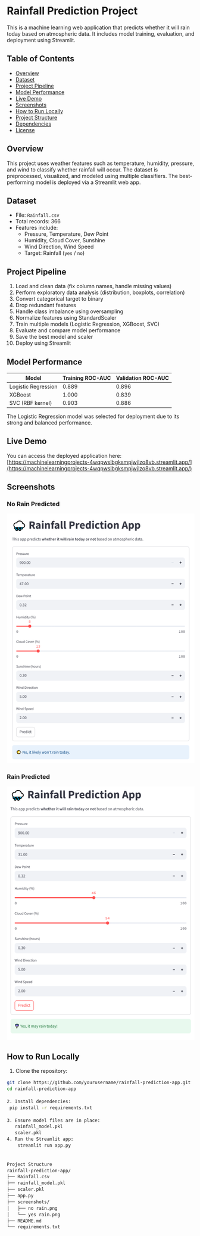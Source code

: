 # Rainfall Prediction Project

This is a machine learning web application that predicts whether it will rain today based on atmospheric data. It includes model training, evaluation, and deployment using Streamlit.

## Table of Contents

- [Overview](#overview)  
- [Dataset](#dataset)  
- [Project Pipeline](#project-pipeline)  
- [Model Performance](#model-performance)  
- [Live Demo](#live-demo)  
- [Screenshots](#screenshots)  
- [How to Run Locally](#how-to-run-locally)  
- [Project Structure](#project-structure)  
- [Dependencies](#dependencies)  
- [License](#license)

## Overview

This project uses weather features such as temperature, humidity, pressure, and wind to classify whether rainfall will occur. The dataset is preprocessed, visualized, and modeled using multiple classifiers. The best-performing model is deployed via a Streamlit web app.

## Dataset

- File: `Rainfall.csv`  
- Total records: 366  
- Features include:
  - Pressure, Temperature, Dew Point  
  - Humidity, Cloud Cover, Sunshine  
  - Wind Direction, Wind Speed  
  - Target: Rainfall (`yes` / `no`)

## Project Pipeline

1. Load and clean data (fix column names, handle missing values)
2. Perform exploratory data analysis (distribution, boxplots, correlation)
3. Convert categorical target to binary
4. Drop redundant features
5. Handle class imbalance using oversampling
6. Normalize features using StandardScaler
7. Train multiple models (Logistic Regression, XGBoost, SVC)
8. Evaluate and compare model performance
9. Save the best model and scaler
10. Deploy using Streamlit

## Model Performance

| Model               | Training ROC-AUC | Validation ROC-AUC |
|--------------------|------------------|---------------------|
| Logistic Regression | 0.889            | 0.896               |
| XGBoost             | 1.000            | 0.839               |
| SVC (RBF kernel)    | 0.903            | 0.886               |

The Logistic Regression model was selected for deployment due to its strong and balanced performance.

## Live Demo

You can access the deployed application here:  
[https://machinelearningprojects-4wqpwslbgksmpjwjlzo8vb.streamlit.app/](https://machinelearningprojects-4wqpwslbgksmpjwjlzo8vb.streamlit.app/)

## Screenshots

### No Rain Predicted

![No Rain](screenshots/no%20rain.PNG)

### Rain Predicted

![Rain](screenshots/yes%20rain.PNG)

## How to Run Locally

1. Clone the repository:

```bash
git clone https://github.com/yourusername/rainfall-prediction-app.git
cd rainfall-prediction-app

2. Install dependencies:
 pip install -r requirements.txt

3. Ensure model files are in place:
   rainfall_model.pkl
   scaler.pkl
4. Run the Streamlit app:
    streamlit run app.py


Project Structure
rainfall-prediction-app/
├── Rainfall.csv
├── rainfall_model.pkl
├── scaler.pkl
├── app.py
├── screenshots/
│   ├── no rain.png
│   └── yes rain.png
├── README.md
└── requirements.txt


